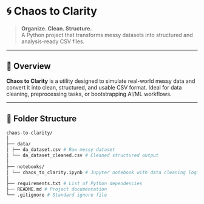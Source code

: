 # 🌀 Chaos to Clarity

> **Organize. Clean. Structure.**  
> A Python project that transforms messy datasets into structured and analysis-ready CSV files.

---

## 📌 Overview

**Chaos to Clarity** is a utility designed to simulate real-world messy data and convert it into clean, structured, and usable CSV format. Ideal for data cleaning, preprocessing tasks, or bootstrapping AI/ML workflows.

---

## 📂 Folder Structure
```bash
chaos-to-clarity/
│
├── data/
│ ├── da_dataset.csv # Raw messy dataset
│ └── da_dataset_cleaned.csv # Cleaned structured output
│
├── notebooks/
│ └── chaos_to_clarity.ipynb # Jupyter notebook with data cleaning logic
│
├── requirements.txt # List of Python dependencies
├── README.md # Project documentation
└── .gitignore # Standard ignore file
```
